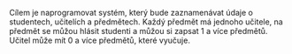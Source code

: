 Cílem je naprogramovat systém, který bude zaznamenávat údaje o studentech, učitelích a předmětech. Každý předmět má jednoho učitele, na předmět se můžou hlásit studenti a můžou si zapsat 1 a více předmětů. Učitel může mít 0 a více předmětů, které vyučuje.
